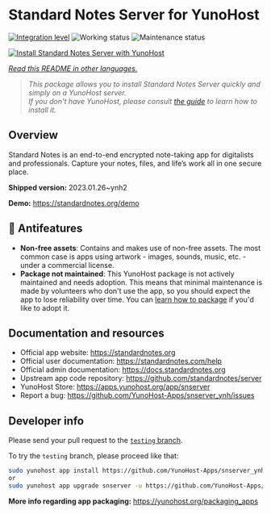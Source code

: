 <!--
N.B.: This README was automatically generated by <https://github.com/YunoHost/apps/tree/master/tools/readme_generator>
It shall NOT be edited by hand.
-->

# Standard Notes Server for YunoHost

[![Integration level](https://dash.yunohost.org/integration/snserver.svg)](https://ci-apps.yunohost.org/ci/apps/snserver/) ![Working status](https://ci-apps.yunohost.org/ci/badges/snserver.status.svg) ![Maintenance status](https://ci-apps.yunohost.org/ci/badges/snserver.maintain.svg)

[![Install Standard Notes Server with YunoHost](https://install-app.yunohost.org/install-with-yunohost.svg)](https://install-app.yunohost.org/?app=snserver)

*[Read this README in other languages.](./ALL_README.md)*

> *This package allows you to install Standard Notes Server quickly and simply on a YunoHost server.*  
> *If you don't have YunoHost, please consult [the guide](https://yunohost.org/install) to learn how to install it.*

## Overview

Standard Notes is an end-to-end encrypted note-taking app for digitalists and professionals. Capture your notes, files, and life’s work all in one secure place.


**Shipped version:** 2023.01.26~ynh2

**Demo:** <https://standardnotes.org/demo>
## :red_circle: Antifeatures

- **Non-free assets**: Contains and makes use of non-free assets. The most common case is apps using artwork - images, sounds, music, etc. - under a commercial license.
- **Package not maintained**: This YunoHost package is not actively maintained and needs adoption. This means that minimal maintenance is made by volunteers who don't use the app, so you should expect the app to lose reliability over time. You can [learn how to package](https://yunohost.org/packaging_apps_intro) if you'd like to adopt it.

## Documentation and resources

- Official app website: <https://standardnotes.org>
- Official user documentation: <https://standardnotes.com/help>
- Official admin documentation: <https://docs.standardnotes.org>
- Upstream app code repository: <https://github.com/standardnotes/server>
- YunoHost Store: <https://apps.yunohost.org/app/snserver>
- Report a bug: <https://github.com/YunoHost-Apps/snserver_ynh/issues>

## Developer info

Please send your pull request to the [`testing` branch](https://github.com/YunoHost-Apps/snserver_ynh/tree/testing).

To try the `testing` branch, please proceed like that:

```bash
sudo yunohost app install https://github.com/YunoHost-Apps/snserver_ynh/tree/testing --debug
or
sudo yunohost app upgrade snserver -u https://github.com/YunoHost-Apps/snserver_ynh/tree/testing --debug
```

**More info regarding app packaging:** <https://yunohost.org/packaging_apps>
